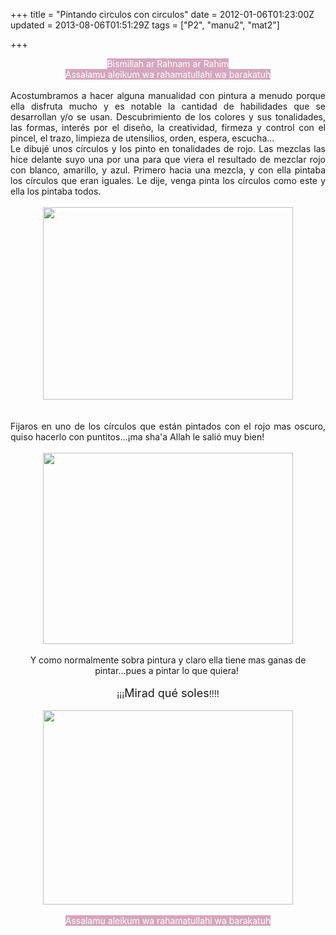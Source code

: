 +++
title = "Pintando circulos con circulos"
date = 2012-01-06T01:23:00Z
updated = 2013-08-06T01:51:29Z
tags = ["P2", "manu2", "mat2"]

+++

<div dir="ltr" style="text-align: left;" trbidi="on"><div class="separator" style="clear: both; text-align: center;"></div><div style="text-align: center;"><span style="background-color: #d5a6bd; color: white;">Bismillah ar Rahnam ar Rahim</span></div><div style="text-align: center;"><span style="background-color: #d5a6bd; color: white;">Assalamu aleikum wa rahamatullahi wa barakatuh</span></div><div class="separator" style="clear: both; text-align: center;"><br /></div><div style="text-align: justify;">Acostumbramos a hacer alguna manualidad con pintura a menudo porque ella disfruta mucho y es notable la cantidad de habilidades que se desarrollan y/o se usan. Descubrimiento de los colores y sus tonalidades, las formas, interés por el diseño, la creatividad, firmeza y control con el pincel, el trazo, limpieza de utensilios, orden, espera, escucha...</div><div class="separator" style="clear: both; text-align: justify;">Le dibujé unos círculos y los pinto en tonalidades de rojo. Las mezclas las hice delante suyo una por una para que viera el resultado de mezclar rojo con blanco, amarillo, y azul. Primero hacia una mezcla, y con ella pintaba los círculos que eran iguales. Le dije, venga pinta los círculos como este y ella los pintaba todos.</div><div class="separator" style="clear: both; text-align: justify;"><br /></div><div class="separator" style="clear: both; text-align: center;"><a href="http://3.bp.blogspot.com/-i6Lcjt-SpTM/UgA5jVCnKyI/AAAAAAAAE70/AxQcH6zGoeQ/s1600/DSC02282.JPG" imageanchor="1" style="margin-left: 1em; margin-right: 1em;"><img border="0" height="308" src="http://3.bp.blogspot.com/-i6Lcjt-SpTM/UgA5jVCnKyI/AAAAAAAAE70/AxQcH6zGoeQ/s400/DSC02282.JPG" width="400" /></a></div><br /><br /><div style="text-align: justify;">Fijaros en uno de los círculos que están pintados con el rojo mas oscuro, quiso hacerlo con puntitos...¡ma sha'a Allah le salió muy bien!</div><div style="text-align: justify;"><br /></div><div class="separator" style="clear: both; text-align: center;"><a href="http://2.bp.blogspot.com/-Up-yLh0ALY8/UgA5lVv4DJI/AAAAAAAAE78/dxMC-SQPRkY/s1600/DSC02283.JPG" imageanchor="1" style="margin-left: 1em; margin-right: 1em;"><img border="0" height="306" src="http://2.bp.blogspot.com/-Up-yLh0ALY8/UgA5lVv4DJI/AAAAAAAAE78/dxMC-SQPRkY/s400/DSC02283.JPG" width="400" /></a></div><br /><div style="text-align: center;">Y como normalmente sobra pintura y claro ella tiene mas ganas de pintar...pues a pintar lo que quiera!&nbsp;</div><div style="text-align: center;"><br /></div><div class="separator" style="clear: both; text-align: center;"></div><div style="text-align: center;">¡¡¡<span style="font-size: large;">Mirad qué soles</span>!!!! </div><div style="text-align: center;"><br /></div><div class="separator" style="clear: both; text-align: center;"></div><div class="separator" style="clear: both; text-align: center;"><a href="http://2.bp.blogspot.com/-_PJWNBdBUTQ/UgA5_WzR_EI/AAAAAAAAE8M/oT2sDy9i0I8/s1600/DSC02284.JPG" imageanchor="1" style="margin-left: 1em; margin-right: 1em;"><img border="0" height="311" src="http://2.bp.blogspot.com/-_PJWNBdBUTQ/UgA5_WzR_EI/AAAAAAAAE8M/oT2sDy9i0I8/s400/DSC02284.JPG" width="400" /></a></div><div class="separator" style="clear: both; text-align: center;"><br /></div><div class="separator" style="clear: both; text-align: center;"><span style="background-color: #d5a6bd; color: white;">Assalamu aleikum wa rahamatullahi wa barakatuh</span></div><br /></div>
